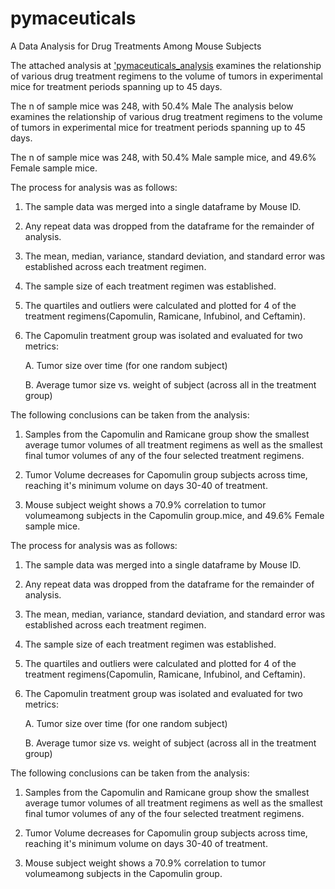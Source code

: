 # pymaceuticals
A Data Analysis for Drug Treatments Among Mouse Subjects

The attached analysis at ['pymaceuticals_analysis](pymaceuticals_analysis.ipynb) examines the relationship of various drug treatment regimens to the volume of tumors in experimental mice for treatment periods spanning up to 45 days.

The n of sample mice was 248, with 50.4% Male  The analysis below examines the relationship of various drug treatment regimens to the volume of tumors in experimental mice for treatment periods spanning up to 45 days.

The n of sample mice was 248, with 50.4% Male sample mice, and 49.6% Female sample mice.

The process for analysis was as follows:

1. The sample data was merged into a single dataframe by Mouse ID.
2. Any repeat data was dropped from the dataframe for the remainder of analysis.
3. The mean, median, variance, standard deviation, and standard error was established across each treatment regimen.
4. The sample size of each treatment regimen was established.
5. The quartiles and outliers were calculated and plotted for 4 of the treatment regimens(Capomulin, Ramicane, Infubinol, and Ceftamin).
6. The Capomulin treatment group was isolated and evaluated for two metrics:
    
    A. Tumor size over time (for one random subject)
    
    B. Average tumor size vs. weight of subject (across all in the treatment group)

The following conclusions can be taken from the analysis: 

1. Samples from the Capomulin and Ramicane group show the smallest average tumor volumes of all treatment regimens as well as the smallest final tumor volumes of any of the four selected treatment regimens.

2. Tumor Volume decreases for Capomulin group subjects across time, reaching it's minimum volume on days 30-40 of treatment.

3. Mouse subject weight shows a 70.9% correlation to tumor volumeamong subjects in the Capomulin group.mice, and 49.6% Female sample mice.

The process for analysis was as follows:

1. The sample data was merged into a single dataframe by Mouse ID.
2. Any repeat data was dropped from the dataframe for the remainder of analysis.
3. The mean, median, variance, standard deviation, and standard error was established across each treatment regimen.
4. The sample size of each treatment regimen was established.
5. The quartiles and outliers were calculated and plotted for 4 of the treatment regimens(Capomulin, Ramicane, Infubinol, and Ceftamin).
6. The Capomulin treatment group was isolated and evaluated for two metrics:
    
    A. Tumor size over time (for one random subject)
    
    B. Average tumor size vs. weight of subject (across all in the treatment group)

The following conclusions can be taken from the analysis: 

1. Samples from the Capomulin and Ramicane group show the smallest average tumor volumes of all treatment regimens as well as the smallest final tumor volumes of any of the four selected treatment regimens.

2. Tumor Volume decreases for Capomulin group subjects across time, reaching it's minimum volume on days 30-40 of treatment.

3. Mouse subject weight shows a 70.9% correlation to tumor volumeamong subjects in the Capomulin group.